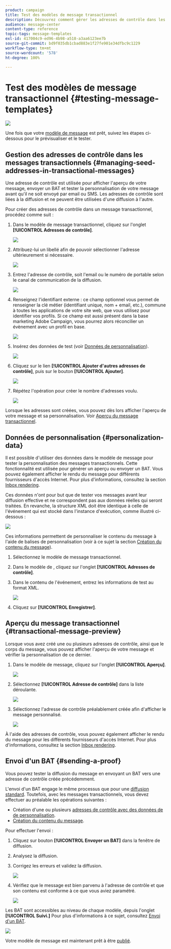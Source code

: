 ```yaml
---
product: campaign
title: Test des modèles de message transactionnel
description: Découvrez comment gérer les adresses de contrôle dans les messages transactionnels afin de les prévisualiser et de les tester dans Adobe Campaign Classic.
audience: message-center
content-type: reference
topic-tags: message-templates
exl-id: 417004c9-ed96-4b98-a518-a3aa6123ee7b
source-git-commit: bd9f035db1cbad883e1f27fe901e34dfbc9c1229
workflow-type: tm+mt
source-wordcount: '578'
ht-degree: 100%

---
```


# Test des modèles de message transactionnel {#testing-message-templates}

![](../../assets/v7-only.svg)

Une fois que votre [modèle de message](../../message-center/using/creating-the-message-template.md) est prêt, suivez les étapes ci-dessous pour le prévisualiser et le tester.

## Gestion des adresses de contrôle dans les messages transactionnels {#managing-seed-addresses-in-transactional-messages}

Une adresse de contrôle est utilisée pour afficher l&#39;aperçu de votre message, envoyer un BAT et tester la personnalisation de votre message avant qu&#39;il ne soit envoyé par email ou SMS. Les adresses de contrôle sont liées à la diffusion et ne peuvent être utilisées d&#39;une diffusion à l&#39;autre.

Pour créer des adresses de contrôle dans un message transactionnel, procédez comme suit :

1. Dans le modèle de message transactionnel, cliquez sur l&#39;onglet **[!UICONTROL Adresses de contrôle]**.

   ![](assets/messagecenter_create_seedaddr_001.png)

1. Attribuez-lui un libellé afin de pouvoir sélectionner l&#39;adresse ultérieurement si nécessaire.

   ![](assets/messagecenter_create_seedaddr_002.png)

1. Entrez l&#39;adresse de contrôle, soit l&#39;email ou le numéro de portable selon le canal de communication de la diffusion.

   ![](assets/messagecenter_create_seedaddr_003.png)

1. Renseignez l&#39;identifiant externe : ce champ optionnel vous permet de renseigner la clé métier (identifiant unique, nom + email, etc.), commune à toutes les applications de votre site web, que vous utilisez pour identifier vos profils. Si ce champ est aussi présent dans la base marketing Adobe Campaign, vous pourrez alors réconcilier un évènement avec un profil en base.

   ![](assets/messagecenter_create_seedaddr_003bis.png)

1. Insérez des données de test (voir [Données de personnalisation](#personalization-data)).

   ![](assets/messagecenter_create_custo_001.png)

   <!--## Creating several seed addresses {#creating-several-seed-addresses}-->
1. Cliquez sur le lien **[!UICONTROL Ajouter d&#39;autres adresses de contrôle]**, puis sur le bouton **[!UICONTROL Ajouter]**.

   ![](assets/messagecenter_create_seedaddr_004.png)

   <!--1. Follow the configuration steps for a seed address detailed in the [Creating a seed address](#creating-a-seed-address) section.-->
1. Répétez l&#39;opération pour créer le nombre d&#39;adresses voulu.

   ![](assets/messagecenter_create_seedaddr_008.png)

Lorsque les adresses sont créées, vous pouvez dès lors afficher l&#39;aperçu de votre message et sa personnalisation. Voir [Aperçu du message transactionnel](#transactional-message-preview).

## Données de personnalisation {#personalization-data}

Il est possible d&#39;utiliser des données dans le modèle de message pour tester la personnalisation des messages transactionnels. Cette fonctionnalité est utilisée pour générer un aperçu ou envoyer un BAT. Vous pouvez également afficher le rendu du message pour différents fournisseurs d&#39;accès Internet. Pour plus d&#39;informations, consultez la section [Inbox rendering](../../delivery/using/inbox-rendering.md).

Ces données n&#39;ont pour but que de tester vos messages avant leur diffusion effective et ne correspondent pas aux données réelles qui seront traitées. En revanche, la structure XML doit être identique à celle de l&#39;événement qui est stocké dans l&#39;instance d&#39;exécution, comme illustré ci-dessous :

![](assets/messagecenter_create_custo_006.png)

Ces informations permettent de personnaliser le contenu du message à l&#39;aide de balises de personnalisation (voir à ce sujet la section [Création du contenu du message](../../message-center/using/creating-the-message-template.md#creating-message-content)).

1. Sélectionnez le modèle de message transactionnel.

1. Dans le modèle de , cliquez sur l&#39;onglet **[!UICONTROL Adresses de contrôle]**.

1. Dans le contenu de l&#39;événement, entrez les informations de test au format XML.

   ![](assets/messagecenter_create_custo_001.png)

1. Cliquez sur **[!UICONTROL Enregistrer]**.

## Aperçu du message transactionnel {#transactional-message-preview}

Lorsque vous avez créé une ou plusieurs adresses de contrôle, ainsi que le corps du message, vous pouvez afficher l&#39;aperçu de votre message et vérifier la personnalisation de ce dernier.

1. Dans le modèle de message, cliquez sur l&#39;onglet **[!UICONTROL Aperçu]**.

   ![](assets/messagecenter_preview_001.png)

1. Sélectionnez **[!UICONTROL Adresse de contrôle]** dans la liste déroulante.

   ![](assets/messagecenter_preview_002.png)

1. Sélectionnez l&#39;adresse de contrôle préalablement créée afin d&#39;afficher le message personnalisé.

   ![](assets/messagecenter_create_seedaddr_009.png)

À l&#39;aide des adresses de contrôle, vous pouvez également afficher le rendu du message pour les différents fournisseurs d&#39;accès Internet. Pour plus d&#39;informations, consultez la section [Inbox rendering](../../delivery/using/inbox-rendering.md).

## Envoi d&#39;un BAT {#sending-a-proof}

Vous pouvez tester la diffusion du message en envoyant un BAT vers une adresse de contrôle créée précédemment.

L&#39;envoi d&#39;un BAT engage le même processus que pour une [diffusion standard](../../delivery/using/steps-validating-the-delivery.md#sending-a-proof). Toutefois, avec les messages transactionnels, vous devez effectuer au préalable les opérations suivantes :

* Création d&#39;une ou plusieurs [adresses de contrôle](#managing-seed-addresses-in-transactional-messages)[ avec des données de de personnalisation](#personalization-data).
* [Création du contenu du message](../../message-center/using/creating-the-message-template.md#creating-message-content).

Pour effectuer l&#39;envoi :

1. Cliquez sur bouton **[!UICONTROL Envoyer un BAT]** dans la fenêtre de diffusion.
1. Analysez la diffusion.
1. Corrigez les erreurs et validez la diffusion.

   ![](assets/messagecenter_send_proof_001.png)

1. Vérifiez que le message est bien parvenu à l&#39;adresse de contrôle et que son contenu est conforme à ce que vous aviez paramétré.

   ![](assets/messagecenter_send_proof_002.png)

Les BAT sont accessibles au niveau de chaque modèle, depuis l&#39;onglet **[!UICONTROL Suivi.]** Pour plus d&#39;informations à ce sujet, consultez [Envoi d&#39;un BAT](../../delivery/using/steps-validating-the-delivery.md#sending-a-proof).

![](assets/messagecenter_send_proof_003.png)

Votre modèle de message est maintenant prêt à être [publié](../../message-center/using/publishing-message-templates.md).